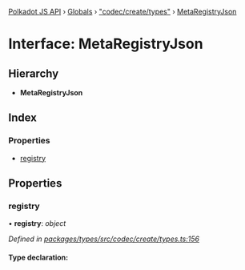 [Polkadot JS API](../README.md) › [Globals](../globals.md) › ["codec/create/types"](../modules/_codec_create_types_.md) › [MetaRegistryJson](_codec_create_types_.metaregistryjson.md)

# Interface: MetaRegistryJson

## Hierarchy

* **MetaRegistryJson**

## Index

### Properties

* [registry](_codec_create_types_.metaregistryjson.md#registry)

## Properties

###  registry

• **registry**: *object*

*Defined in [packages/types/src/codec/create/types.ts:156](https://github.com/polkadot-js/api/blob/758ce567e5/packages/types/src/codec/create/types.ts#L156)*

#### Type declaration:
